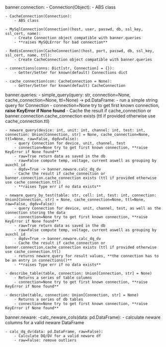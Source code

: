 banner.connection:
    - Connection(Object):
        - ABS class

    - CacheConnection(Connection):
        - ABS class

    - MySqlConnection(Connection)(host, user, passwd, db, ssl_key, ssl_cert, name):
        - Create Connection object compatible with banner.queries  
        - **raises MySQLError for bad connection**

    - RedisConnection(CacheConnection)(host, port, passwd, db, ssl_key, ssl_cert, name, ttl):
        - Create CacheConnection object compatible with banner.queries  

    - connections(conns: Dict[str, Connection] = {}):
        - Getter/Setter for known(default) Connections dict

    - cache_connection(con: CacheConnection = None):
        - Getter/Setter for known(default) CacheConnection

banner.queries:
    - simple_query(query: str, connection=None, cache_connection=None, ttl=None) -> pd.DataFrame:
        - run a simple string query for Connection
        - connection=None try to get first known connection, **raise KeyError if None found**
        - Cache the result if cache_connection or banner.connection.cache_connection exists (ttl if provided otherwise use cache_connection.ttl)

    - neware_query(device: int, unit: int, channel: int, test: int, connection: Union[Connection, str] = None, cache_connection=None, ttl=None, raw=False, dqdv=False):
        - query Connection for device, unit, channel, test 
        - connection=None try to get first known connection, **raise KeyError if None found**
        - raw=True return data as saved in the db
        - raw=False compute temp, voltage, current aswell as grouping by auxchl_id
        - dqdv=True -> banner.neware.calc_dq_dv 
        - Cache the result if cache_connection or banner.connection.cache_connection exists (ttl if provided otherwise use cache_connection.ttl)
        - **raises Type err if no data exists**

    - neware_query_by_test(table: str, cell: int, test: int, connection: Union[Connection, str] = None, cache_connection=None, ttl=None, raw=False, dqdv=False):
        - query Connection for device, unit, channel, test, as well as the connection storing the data
        - connection=None try to get first known connection, **raise KeyError if None found**
        - raw=True return data as saved in the db
        - raw=False compute temp, voltage, current aswell as grouping by auxchl_id
        - dqdv=True -> banner.neware.calc_dq_dv 
        - Cache the result if cache_connection or banner.connection.cache_connection exists (ttl if provided otherwise use cache_connection.ttl)
        - returns neware_query for result values, **the connection has to be an entry in connections()**
        - **raises Type err if no data exists**
    
    - describe_table(table, connection: Union[Connection, str] = None)
        - Returns a series of table columns
        - connection=None try to get first known connection, **raise KeyError if None found**

    - describe(table, connection: Union[Connection, str] = None)
        - Returns a series of db tables
        - connection=None try to get first known connection, **raise KeyError if None found**

banner.neware:
    -calc_neware_cols(data: pd.DataFrame):
        - calculate neware columns for a valid neware DataFrame

    - calc_dq_dv(data: pd.DataFrame, raw=False):
        - Calculate DQ/DV for a valid neware df
        - raw=False: remove outliers